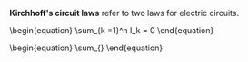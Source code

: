 **Kirchhoff's circuit laws** refer to two laws for electric circuits.

\begin{equation}
\sum_{k =1}^n I_k = 0
\end{equation}

\begin{equation}
\sum_{}
\end{equation}